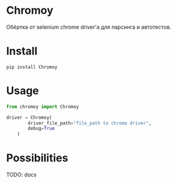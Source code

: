 # Chromoy
Обёртка от selenium chrome driver'а для парсинга и автотестов.

# Install
`pip install Chromoy`

# Usage

```python
from chromoy import Chromoy

driver = Chromoy(
        driver_file_path="file_path to chrome driver",
        debug=True
    )

```

# Possibilities

 TODO: docs